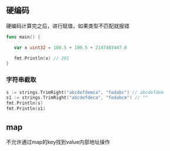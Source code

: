 ## 硬编码

硬编码计算完之后，进行赋值，如果类型不匹配就报错

```go
func main() {

   var x uint32 = 100.5 + 100.5 + 2147483447.0

   fmt.Println(x) // 201
}
```

### 字符串截取

```go
s := strings.TrimRight("abcdefdemca", "fedabc")	// abcdefdem
s1 := strings.TrimRight("abcdefdeca", "fedabcm") // ""
fmt.Println(s)
fmt.Println(s1)
```



## map

不允许通过map的key找到value内部地址操作

